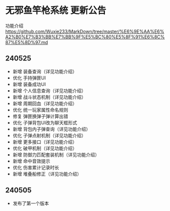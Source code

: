 # 无邪鱼竿枪系统 更新公告
功能介绍 https://github.com/Wuxie233/MarkDown/tree/master/%E6%9E%AA%E6%A2%B0%E7%B3%BB%E7%BB%9F%E5%BC%80%E5%8F%91%E6%8C%87%E5%8D%97.md

## 240525
- 新增 装备查询（详见功能介绍）
- 优化 手持弹匣UI
- 新增 装备成功UI
- 新增 个人信息查询（详见功能介绍）
- 新增 战斗状态机制（详见功能介绍）
- 新增 周期回血（详见功能介绍）
- 优化 统一玩家属性命名规则
- 修复 弹匣换弹子弹计算出错
- 优化 子弹背包UI改为聊天框形式
- 新增 背包内子弹查询（详见功能介绍）
- 优化 子弹点射机制（详见功能介绍）
- 新增 更多接口（详见功能介绍）
- 优化 破甲机制（详见功能介绍）
- 新增 防御力匹配套装机制（详见功能介绍）
- 新增 命中音效提示
- 优化 伤害累计记录时长
- 新增 堆叠船修正（详见功能介绍）


## 240505
- 发布了第一个版本
